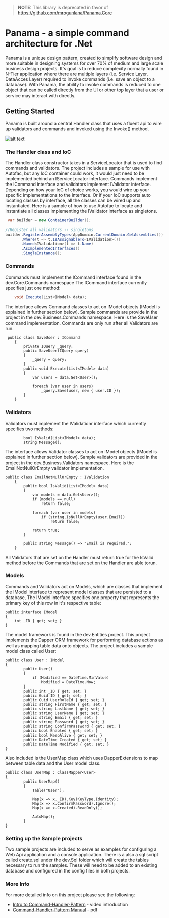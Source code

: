 > **NOTE:** This library is deprecated in favor of https://github.com/mrogunlana/Panama.Core

# Panama - a simple command architecture for .Net

Panama is a unique design pattern, created to simplify software design and more suitable in designing systems for over 70% of medium and large scale business design projects. It's goal is to reduce complexity normally found in N-Tier application where there are multiple layers (i.e. Service Layer, DataAcces Layer) required to invoke commands (i.e. save an object to a database). With Panama, the ability to invoke commands is reduced to one object that can be called directly from the UI or other top layer that a user or service may interact with directly.

## Getting Started
Panama is built around a central Handler class that uses a fluent api to wire up validators and commands and invoked using the Invoke() method. 

![alt text](https://raw.githubusercontent.com/mrogunlana/Panama/master/screenshots/The-Command-Handler-Architecture-by-Diran-Ogunlana-012.jpg "The-Command-Handler-Architecture-by-Diran-Ogunlana-012.jpg")

### The Handler class and IoC
The Handler class constructor takes in a ServiceLocator that is used to find commands and validators. The project includes a sample for use with Autofac, but any IoC container could work, it would just need to be implemented behind an IServiceLocator interface. Commands implement the ICommand interface and validators implement IValidator interface. Depending on how your IoC of choice works, you would wire up your specific implementations to the interface. Or if your IoC supports auto locating classes by interface, all the classes can be wired up and instantiated. Here is a sample of how to use Autofac to locate and instantiate all classes implementing the IValidator interface as singletons.

```c#
 var builder = new ContainerBuilder();
 
//Register all validators -- singletons
builder.RegisterAssemblyTypes(AppDomain.CurrentDomain.GetAssemblies())
       .Where(t => t.IsAssignableTo<IValidation>())
       .Named<IValidation>(t => t.Name)
       .AsImplementedInterfaces()
       .SingleInstance();
```
### Commands

Commands must implement the ICommand interface found in the dev.Core.Commands namespace
The ICommand interface currently specifies just one method:
```c#
    void Execute(List<IModel> data);
```
The interface allows Command classes to act on IModel objects (IModel is explained in further section below). Sample commands are provide in the project in the dev.Business.Commands namespace. Here is the SaveUser command implementation. Commands are only run after all Validators are run.
```
 public class SaveUser : ICommand
    {
        private IQuery _query;
        public SaveUser(IQuery query)
        {
            _query = query;
        }
        public void Execute(List<IModel> data)
        {
            var users = data.Get<User>();

            foreach (var user in users)
                _query.Save(user, new { user.ID });
        }
    }
```

### Validators

Validators must implement the IValidationr interface which currently specifies two methods:
```
        bool IsValid(List<IModel> data);
        string Message();
```
The interface allows Validator classes to act on IModel objects (IModel is explained in further section below). Sample validators are provided in the project in the dev.Business.Validators namespace. Here is the EmailNotNullOrEmpty validator implementation. 
```
public class EmailNotNullOrEmpty : IValidation
    {
        public bool IsValid(List<IModel> data)
        {
            var models = data.Get<User>();
            if (models == null)
                return false;

            foreach (var user in models)
                if (string.IsNullOrEmpty(user.Email))
                    return false;

            return true;
        }

        public string Message() => "Email is required.";
    }
```


All Validators that are set on the Handler must return true for the IsValid method before the Commands that are set on the Handler are able torun.

### Models

Commands and Validators act on Models, which are classes that implement the IModel interface to represent model classes that are persisted to a database, The IModel interface specifies one property that represents the primary key of this row in it's respective table:
```
public interface IModel
{
    int _ID { get; set; }
}
```
The model framework is found in the dev.Entities project. This project implements the Dapper ORM framework for performing database actions as well as mapping table data onto objects. The project includes a sample model class called User:
```
public class User : IModel
{
        public User()
        {
            if (Modified == DateTime.MinValue)
                Modified = DateTime.Now;
        }
        public int _ID { get; set; }
        public Guid ID { get; set; }
        public Guid UserRoleId { get; set; }
        public string FirstName { get; set; }
        public string LastName { get; set; }
        public string UserName { get; set; }
        public string Email { get; set; }
        public string Password { get; set; }
        public string ConfirmPassword { get; set; }
        public bool Enabled { get; set; }
        public bool KeepAlive { get; set; }
        public DateTime Created { get; set; }
        public DateTime Modified { get; set; }
}
```

Also included is the UserMap class which uses DapperExtensions to map between table data and the User model class.

```
public class UserMap : ClassMapper<User>
{
        public UserMap()
        {
            Table("User");

            Map(x => x._ID).Key(KeyType.Identity);
            Map(x => x.ConfirmPassword).Ignore();
            Map(x => x.Created).ReadOnly();

            AutoMap();
        }
}
```

### Setting up the Sample projects
Two sample projects are included to serve as examples for configuring a Web Api application and a console application. There is a also a sql script called create.sql under the dev.Sql folder which will create the tables necessary to run the samples. These will need to be added to an existing database and configured in the config files in both projects. 


### More Info

For more detailed info on this project please see the following:
* [Intro to Command-Handler-Pattern](https://youtu.be/T0Nku5qsEqg) - video introduction
* [Command-Handler-Pattern Manual](https://goo.gl/6KAr37) - pdf




